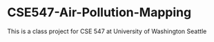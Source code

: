 # CSE547-Air-Pollution-Mapping
This is a class project for CSE 547 at University of Washington Seattle
